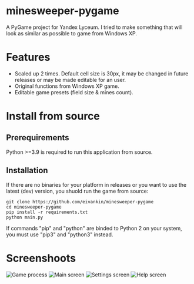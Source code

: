 # minesweeper-pygame
A PyGame project for Yandex Lyceum. 
I tried to make something that will look as similar as possible to game from Windows XP.
# Features
- Scaled up 2 times. Default cell size is 30px, it may be changed in future releases or may be made editable for an user.
- Original functions from Windows XP game.
- Editable game presets (field size & mines count).
# Install from source
## Prerequirements
Python >=3.9 is required to run this application from source.
## Installation
If there are no binaries for your platform in releases or you want to use the latest (dev) version, you shuold run the game from source:
```
git clone https://github.com/eivankin/minesweeper-pygame
cd minesweeper-pygame
pip install -r requirements.txt
python main.py
```
If commands "pip" and "python" are binded to Python 2 on your system, you must use "pip3" and "python3" instead.
# Screenshoots
![Game process](https://i.imgur.com/wcF1f91.png)
![Main screen](https://i.imgur.com/mO95lQe.png)
![Settings screen](https://i.imgur.com/XUPdiPU.png)
![Help screen](https://i.imgur.com/sXKP54t.png)
